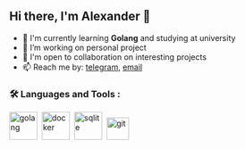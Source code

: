 ## Hi there, I'm Alexander 👋 

- 🌱 I'm currently learning **Golang** and studying at university
- 🔭 I’m working on personal project
- 🤝 I'm open to collaboration on interesting projects
- 📫 Reach me by: [telegram](https://t.me/AlexPop69), [email](mailto:lex.popov.1992@gmail.com)


### :hammer_and_wrench: Languages and Tools :
<img src="https://cdn.jsdelivr.net/gh/devicons/devicon@latest/icons/go/go-original.svg" 
title="golang" width="50" height="50"/>&nbsp;
<img src="https://cdn.jsdelivr.net/gh/devicons/devicon@latest/icons/docker/docker-original.svg"          
  title="docker" width="50" height="50"/>&nbsp;
<img src="https://cdn.jsdelivr.net/gh/devicons/devicon@latest/icons/sqlite/sqlite-original.svg"          
  title="sqlite" width="50" height="50"/>&nbsp;
<img src="https://cdn.jsdelivr.net/gh/devicons/devicon@latest/icons/git/git-original.svg"          
    title="git" width="40" height="40"/>&nbsp;
          
          

          
          
          
<!--
**AlexPop69/AlexPop69** is a ✨ _special_ ✨ repository because its `README.md` (this file) appears on your GitHub profile.

Here are some ideas to get you started:

- 🤔 I’m looking for help with ...
- 💬 Ask me about ...
- ⚡ Fun fact: ...
-->
